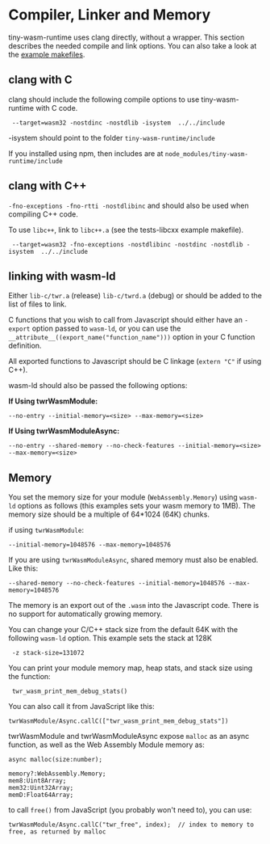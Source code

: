 # Compiler, Linker and Memory
tiny-wasm-runtime uses clang directly, without a wrapper.  This section describes the needed compile and link options.  You can also take a look at the [example makefiles](../examples/examples-overview.md).

## clang with C
clang should include the following compile options to use tiny-wasm-runtime with C code.

~~~
 --target=wasm32 -nostdinc -nostdlib -isystem  ../../include
~~~

-isystem should point to the folder `tiny-wasm-runtime/include`

If you installed using npm, then includes are at `node_modules/tiny-wasm-runtime/include`  

## clang with C++
`-fno-exceptions -fno-rtti -nostdlibinc` and should also be used when compiling C++ code.

To use `libc++`, link to `libc++.a` (see the tests-libcxx example makefile).

~~~
 --target=wasm32 -fno-exceptions -nostdlibinc -nostdinc -nostdlib -isystem  ../../include
~~~
## linking with wasm-ld
Either `lib-c/twr.a` (release) `lib-c/twrd.a` (debug) or should be added to the list of files to link.

C functions that you wish to call from Javascript should either have an `-export` option passed to `wasm-ld`, or you can use the `__attribute__((export_name("function_name")))` option in your C function definition.

All exported functions to Javascript should be C linkage (`extern "C"` if using C++).

wasm-ld should also be passed the following options:

**If Using twrWasmModule:**
~~~
--no-entry --initial-memory=<size> --max-memory=<size>
~~~

**If Using twrWasmModuleAsync:**
~~~
--no-entry --shared-memory --no-check-features --initial-memory=<size> --max-memory=<size>
~~~

## Memory
You set the memory size for your module (`WebAssembly.Memory`) using `wasm-ld` options as follows (this examples sets your wasm memory to 1MB).  The memory size should be a multiple of 64*1024 (64K) chunks.

if using `twrWasmModule`:
~~~
--initial-memory=1048576 --max-memory=1048576
~~~

If you are using `twrWasmModuleAsync`, shared memory must also be enabled. Like this:
~~~
--shared-memory --no-check-features --initial-memory=1048576 --max-memory=1048576
~~~

The memory is an export out of the `.wasm` into the Javascript code.  There is no support
for automatically growing memory.

You can change your C/C++ stack size from the default 64K with the following `wasm-ld` option.   This example sets the stack at 128K
~~~
 -z stack-size=131072
~~~

You can print your module memory map, heap stats, and stack size using the function:
~~~
 twr_wasm_print_mem_debug_stats()
~~~
You can also call it from JavaScript like this:
~~~
twrWasmModule/Async.callC(["twr_wasm_print_mem_debug_stats"])
~~~

twrWasmModule and twrWasmModuleAsync expose `malloc` as an async function, as well as the Web Assembly Module memory as:
~~~
async malloc(size:number);

memory?:WebAssembly.Memory;
mem8:Uint8Array;
mem32:Uint32Array;
memD:Float64Array;
~~~
to call `free()` from JavaScript (you probably won't need to), you can use:
~~~
twrWasmModule/Async.callC("twr_free", index);  // index to memory to free, as returned by malloc
~~~  

